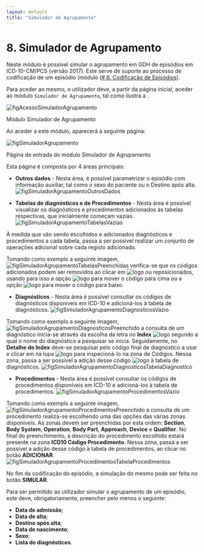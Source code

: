 ```yaml
---
layout: default
title: "Simulador de Agrupamento"
---
```



# 8. Simulador de Agrupamento
<div id="simulador-de-agrupamento"></div>

Neste módulo é possível simular o agrupamento em GDH de episódios em ICD-10-CM/PCS (versão 2017). 
Este serve de suporte ao processo de codificação de um episódio (módulo ([# 6. Codificação de Episódios](#codificacao-episodios)).

Para aceder ao mesmo, o utilizador deve, a partir da página inicial, aceder ao módulo `Simulador de Agrupamento`, tal como ilustra a [](#figAcessoSimuladorAgrupamento).

![figAcessoSimuladorAgrupamento](img/pages/8_1.jpg)

<p class="caption" id="figAcessoSimuladorAgrupamento">Módulo Simulador de Agrupamento</p>

Ao aceder a este módulo, aparecerá a seguinte página:

![figSimuladorAgrupamento](img/pages/8_2.jpg)

<p class="caption" id="figSimuladorAgrupamento">Página de entrada do módulo Simulador de Agrupamento</p>

Esta página é composta por 4 áreas principais:

* **Outros dados** - Nesta área, é possível parametrizar o episódio com informação auxiliar, tal como o sexo do paciente ou o Destino após alta.
![figSimuladorAgrupamentoOutrosDados](img/pages/7_3.jpg)

* **Tabelas de diagnósticos e de Procedimentos** - Nesta área é possível visualizar os diagnósticos e procedimentos adicionados às tabelas respectivas, que inicialmente começam vazias.
![figSimuladorAgrupamentoTabelasVazias](img/pages/7_4.jpg)

À medida que vão sendo escolhidos e adicionados diagnósticos e procedimentos a cada tabela, passa a ser possível realizar um conjunto de operações adicional sobre cada registo adicionado.

Tomando como exemplo a seguinte imagem,
![figSimuladorAgrupamentoTabelasPreenchidas](img/pages/7_5.jpg)
verifica-se que os códigos adicionados podem ser removidos ao clicar em ![logo](img/6_3_15.jpg) ou reposicionados, usando para isso a opção ![logo](img/6_3_16.jpg) para mover o código para cima ou a opção ![logo](img/6_3_17.jpg) para mover o código para baixo.

* **Diagnósticos** - Nesta área é possível consultar os códigos de diagnósticos disponíveis em ICD-10 e adicioná-los à tabela de diagnósticos. 
![figSimuladorAgrupamentoDiagnosticosVazio](img/pages/7_6.jpg)

Tomando como exemplo a seguinte imagem,
![figSimuladorAgrupamentoDiagnosticosPreenchido](img/pages/7_7.jpg)
a consulta de um diagnóstico inicia-se através da escolha da letra no **Index** ![logo](step1.jpg) segundo a qual o nome do diagnóstico a pesquisar se inicia.
Seguidamente, no **Detalhe do Index** deve-se pesquisar pelo código final de diagnóstico a usar e clicar em na lupa ![logo](step2.jpg) para inspecioná-lo na zona de Códigos.
Nessa zona, passa a ser possível a adição desse código ![logo](step3.jpg) à tabela de diagnósticos.
![figSimuladorAgrupamentoDiagnosticosTabelaDiagnostico](img/pages/7_8.jpg)


* **Procedimentos** - Nesta área é possível consultar os códigos de procedimentos disponíveis em ICD-10 e adicioná-los à tabela de procedimentos. 
![figSimuladorAgrupamentoProcedimentosVazio](img/pages/7_9.jpg)

Tomando como exemplo a seguinte imagem,
![figSimuladorAgrupamentoProcedimentosPreenchido](img/pages/7_10.jpg)
a consulta de um procedimento realiza-se escolhendo uma das opções das várias zonas disponíveis. As zonas devem ser preenchidas por esta ordem: **Section**, **Body System**, **Operation**, **Body Part**, **Approach**, **Device** e **Qualifier**.
No final do preenchimento, a descrição do procedimento escolhido estará presente na zona **ICD10 Código Procedimento**.
Nessa zona, passa a ser possível a adição desse código à tabela de procedimentos, ao clicar no botão **ADICIONAR**.
![figSimuladorAgrupamentoProcedimentosTabelaProcedimentos](img/pages/7_11.jpg)

No fim da codificação do episódio, a simulação do mesmo pode ser feita no botão **SIMULAR**.

Para ser permitido ao utilizador simular o agrupamento de um episódio, este deve, obrigatoriamente, preencher pelo menos o seguinte:
* **Data de admissão**;
* **Data de alta**;
* **Destino após alta**;
* **Data de nascimento**;
* **Sexo**;
* **Lista de diagnósticos**.

